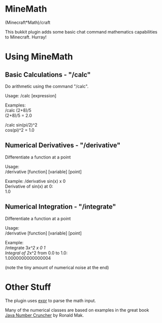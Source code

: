 MineMath
========

(Minecraft*Math)/craft

This bukkit plugin adds some basic chat command mathematics capabilities
to Minecraft.  Hurray!

Using MineMath
==============
Basic Calculations - "/calc"
----------------------------------------
Do arithmetic using the command "/calc".

Usage:
/calc [expression]

Examples:  
/calc (2+8)/5  
(2+8)/5 = 2.0

/calc sin(pi/2)^2  
cos(pi)^2 = 1.0

Numerical Derivatives - "/derivative"
-------------------------------------
Differentiate a function at a point

Usage:  
/derivative [function] [variable] [point]

Example:
/derivative sin(x) x 0  
Derivative of sin(x) at 0:  
1.0

Numerical Integration - "/integrate"
------------------------------------
Differentiate a function at a point

Usage:  
/derivative [function] [variable] [point]

Example:  
/integrate 3*x^2 x 0 1  
Integral of 2*x^2 from 0.0 to 1.0:  
1.0000000000000004

(note the tiny amount of numerical noise at the end)

Other Stuff
===========

The plugin uses [expr](https://github.com/darius/expr) to parse the
math input.

Many of the numerical classes are based on examples in the great book
[Java Number Cruncher](http://www.apropos-logic.com/nc/) by Ronald Mak.
